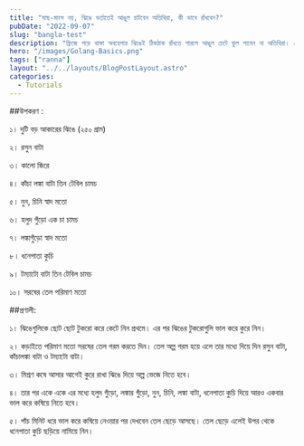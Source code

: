 ```yaml
---
title: "মাছ-মাংস নয়, ঝিঙে ভর্তাতেই আঙুল চাটবেন অতিথিরা, কী ভাবে রাঁধবেন?"
pubDate: "2022-09-07"
slug: "bangla-test"
description: "ফ্রিজে পড়ে থাকা অবহেলার ঝিঙেই ঠিকঠাক রাঁধতে পারলে আঙুল চেটে কুল পাবেন না অতিথিরা। তেমনই একটি পদ ঝিঙে ভর্তা। "
hero: "/images/Golang-Basics.png"
tags: ["ranna"]
layout: "../../layouts/BlogPostLayout.astro"
categories:
  - Tutorials
---
```


##উপকরণ :

১। দুটি বড় আকারের ঝিঙে (২৫০ গ্রাম)

২। রসুন বাটা

৩। কালো জিরে

৪। কাঁচা লঙ্কা বাটা তিন টেবিল চামচ

৫। নুন, চিনি স্বাদ মতো

৬। হলুদ গুঁড়ো এক চা চামচ

৭। লঙ্কাগুঁড়ো স্বাদ মতো

৮। ধনেপাতা কুচি

৯। টম্যাটো বাটা তিন টেবিল চামচ

১০। সরষের তেল পরিমাণ মতো

##প্রণালী:

১। ঝিঙেগুলিকে ছোট ছোট টুকরো করে কেটে নিন প্রথমে। এর পর ঝিঙের টুকরোগুলি ভাল করে কুরে নিন।

২। কড়াইতে পরিমাণ মতো সরষের তেল গরম করতে দিন। তেল অল্প গরম হয়ে এলে তার মধ্যে দিয়ে দিন রসুন বাটা, কাঁচালঙ্কা বাটা ও টম্যাটো বাটা।

৩। মিশ্রণ কষে আসার আগেই কুরে রাখা ঝিঙে দিয়ে অল্প ভেজে নিতে হবে।

৪। তার পর একে একে এর মধ্যে হলুদ গুঁড়ো, লঙ্কার গুঁড়ো, নুন, চিনি, লঙ্কা বাটা, ধনেপাতা কুচি দিয়ে আরও একবার ভাল করে কষিয়ে নিতে হবে।

৫। পাঁচ মিনিট ধরে ভাল করে কষিয়ে নেওয়ার পর দেখবেন তেল ছেড়ে আসছে। তেল ছেড়ে এলেই উপর থেকে ধনেপাতা কুচি ছড়িয়ে নামিয়ে নিন।
